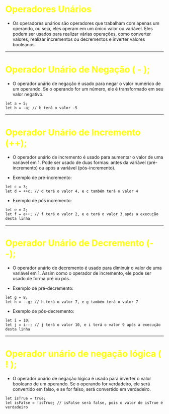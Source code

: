 # <span style="color:yellow">Operadores Unários</span>

* Os operadores unários são operadores que trabalham com apenas um operando, ou seja, eles operam em um único valor ou variável. Eles podem ser usados para realizar várias operações, como converter valores, realizar incrementos ou decrementos e inverter valores booleanos.
 ---

 # <span style="color:yellow">Operador Unário de Negação ( - );</span>

 * O operador unário de negação é usado para negar o valor numérico de um operando. Se o operando for um número, ele é transformado em seu valor negativo.

 ```
 let a = 5;
let b = -a; // b terá o valor -5
```
---

# <span style="color:yellow">Operador Unário de Incremento (++);</span>

* O operador unário de incremento é usado para aumentar o valor de uma variável em 1. Pode ser usado de duas formas: antes da variável (pré-incremento) ou após a variável (pós-incremento).

* Exemplo de pré-incremento:

```
let c = 3;
let d = ++c; // d terá o valor 4, e c também terá o valor 4
```

* Exemplo de pós incremento:
```
let e = 2;
let f = e++; // f terá o valor 2, e e terá o valor 3 após a execução desta linha
```
---
# <span style="color:yellow">Operador Unário de Decremento (--);</span>

* O operador unário de decremento é usado para diminuir o valor de uma variável em 1. Assim como o operador de incremento, ele pode ser usado de forma pré ou pós.

* Exemplo de pré-decremento:

```
let g = 8;
let h = --g; // h terá o valor 7, e g também terá o valor 7
```

* Exemplo de pós-decremento:

```
let i = 10;
let j = i--; // j terá o valor 10, e i terá o valor 9 após a execução desta linha
```
---

# <span style="color:yellow">Operador unário de negação lógica ( ! );</span>

* O operador unário de negação lógica é usado para inverter o valor booleano de um operando. Se o operando for verdadeiro, ele será convertido em falso, e se for falso, será convertido em verdadeiro.

```
let isTrue = true;
let isFalse = !isTrue; // isFalse será false, pois o valor de isTrue é verdadeiro
```


